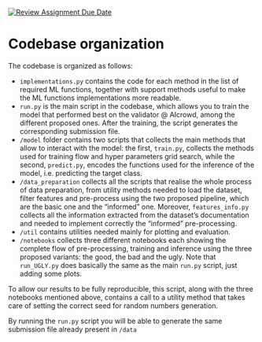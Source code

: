[![Review Assignment Due Date](https://classroom.github.com/assets/deadline-readme-button-24ddc0f5d75046c5622901739e7c5dd533143b0c8e959d652212380cedb1ea36.svg)](https://classroom.github.com/a/U9FTc9i_)

# Codebase organization
The codebase is organized as follows:

- `implementations.py` contains the code for each method in the list of required ML functions, together with support methods useful to make the ML functions implementations more readable.
- `run.py` is the main script in the codebase, which allows you to train the model that performed best on the validator @ AIcrowd, among the different proposed ones. After the training, the script generates the corresponding submission file.
- `/model` folder contains two scripts that collects the main methods that allow to interact with the model: the first, `train.py`, collects the methods used for training flow and hyper parameters grid search, while the second, `predict.py`, encodes the functions used for the inference of the model, i.e. predicting the target class.
- `/data_preparation` collects all the scripts that realise the whole process of data preparation, from utility methods needed to load the dataset, filter features and pre-process using the two proposed pipeline, which are the basic one and the “informed” one. Moreover, `features_info.py` collects all the information extracted from the dataset’s documentation and needed to implement correctly the “informed” pre-processing.
- `/util` contains utilities needed mainly for plotting and evaluation.
- `/notebooks` collects three different notebooks each showing the complete flow of pre-processing, training and inference using the three proposed variants: the good, the bad and the ugly. Note that `run_UGLY.py` does basically the same as the main `run.py` script, just adding some plots.

To allow our results to be fully reproducible, this script, along with the three notebooks mentioned above, contains a call to a utility method that takes care of setting the correct seed for random numbers generation.

By running the `run.py` script you will be able to generate the same submission file already present in `/data`
